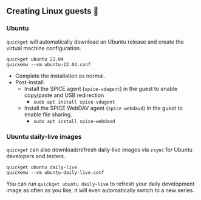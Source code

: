 ## Creating Linux guests 🐧

### Ubuntu

`quickget` will automatically download an Ubuntu release and create the
virtual machine configuration.

``` shell
quickget ubuntu 22.04
quickemu --vm ubuntu-22.04.conf
```

- Complete the installation as normal.
- Post-install:
    - Install the SPICE agent (`spice-vdagent`) in the guest to enable
        copy/paste and USB redirection
        - `sudo apt install spice-vdagent`
    - Install the SPICE WebDAV agent (`spice-webdavd`) in the guest to
        enable file sharing.
        - `sudo apt install spice-webdavd`

### Ubuntu daily-live images

`quickget` can also download/refresh daily-live images via `zsync` for Ubuntu
developers and testers.

``` shell
quickget ubuntu daily-live
quickemu --vm ubuntu-daily-live.conf
```

You can run `quickget ubuntu daily-live` to refresh your daily development
image as often as you like, it will even automatically switch to a new
series.
